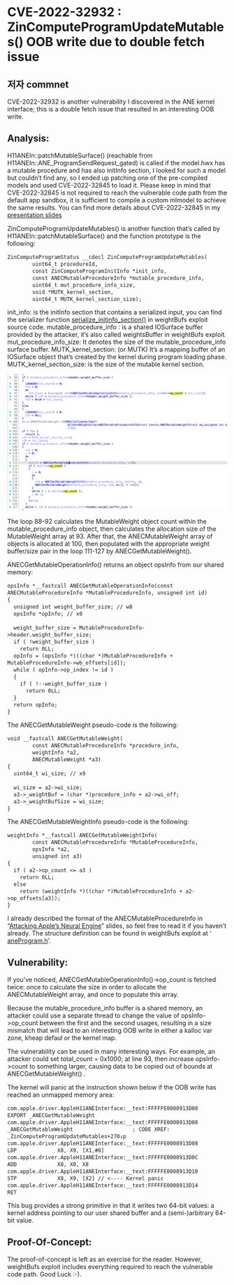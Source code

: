 # CVE-2022-32932 : ZinComputeProgramUpdateMutables() OOB write due to double fetch issue

## 저자 commnet
CVE-2022-32932 is another vulnerability I discovered in the ANE kernel interface; this is a double fetch issue that resulted in an interesting OOB write.

## Analysis:

H11ANEIn::patchMutableSurface() (reachable from H11ANEIn::ANE_ProgramSendRequest_gated) is called if the model.hwx has a mutable procedure and has also initInfo section, I looked for such a model but couldn’t find any, so I ended up patching one of the pre-compiled models and used CVE-2022-32845 to load it. Please keep in mind that CVE-2022-32845 is not required to reach the vulnerable code path from the default app sandbox, it is sufficient to compile a custom mlmodel to achieve the same results. You can find more details about CVE-2022-32845 in my [presentation slides](https://github.com/ox1111/weightBufs/blob/main/attacking_ane_poc2022.pdf)

ZinComputeProgramUpdateMutables() is another function that’s called by H11ANEIn::patchMutableSurface() and the function prototype is the following:
```
ZinComputeProgramStatus __cdecl ZinComputeProgramUpdateMutables(
        uint64_t procedureId,
        const ZinComputeProgramInitInfo *init_info,
        const ANECMutableProcedureInfo *mutable_procedure_info,
        uint64_t mut_procedure_info_size,
        void *MUTK_kernel_section,
        uint64_t MUTK_kernel_section_size);
```
init_info: is the initInfo section that contains a serialized input, you can find the serializer function  [serialize_initinfo_section()](https://github.com/ox1111/weightBufs/blob/main/exploit/exploit.m) in weightBufs exploit source code.
mutable_procedure_info : is a shared IOSurface buffer provided by the attacker, it’s also called weightsBuffer in weightBufs exploit.
mut_procedure_info_size: It denotes the size of the mutable_procedure_info surface buffer.
MUTK_kernel_section: (or MUTK) It’s a mapping buffer of an IOSurface object that’s created by the kernel during program loading phase.
MUTK_kernel_section_size: is the size of the mutable kernel section.

![1](1.png)

The loop 88-92 calculates the MutableWeight object count within the mutable_procedure_info object, then calculates the allocation size of the MutableWeight array at 93. After that, the ANECMutableWeight array of objects is allocated at 100, then populated with the appropriate weight buffer/size pair in the loop 111-127 by ANECGetMutableWeight().

ANECGetMutableOperationInfo() returns an object opsInfo from our shared memory:

```
opsInfo *__fastcall ANECGetMutableOperationInfo(const ANECMutableProcedureInfo *MutableProcedureInfo, unsigned int id)
{
  unsigned int weight_buffer_size; // w8
  opsInfo *opInfo; // x0

  weight_buffer_size = MutableProcedureInfo->header.weight_buffer_size;
  if ( !weight_buffer_size )
    return 0LL;
  opInfo = (opsInfo *)((char *)MutableProcedureInfo + MutableProcedureInfo->wb_offsets[id]);
  while ( opInfo->op_index != id )
  {
    if ( !--weight_buffer_size )
      return 0LL;
  }
  return opInfo;
}

```

The ANECGetMutableWeight pseudo-code is the following:

```
void __fastcall ANECGetMutableWeight(
        const ANECMutableProcedureInfo *procedure_info,
        weightInfo *a2,
        ANECMutableWeight *a3)
{
  uint64_t wi_size; // x9

  wi_size = a2->wi_size;
  a3->_weightBuf = (char *)procedure_info + a2->wi_off;
  a3->_weightBufSize = wi_size;
}
```
The ANECGetMutableWeightInfo pseudo-code is the following:
```
weightInfo *__fastcall ANECGetMutableWeightInfo(
        const ANECMutableProcedureInfo *MutableProcedureInfo,
        opsInfo *a2,
        unsigned int a3)
{
  if ( a2->op_count <= a3 )
    return 0LL;
  else
    return (weightInfo *)((char *)MutableProcedureInfo + a2->op_offsets[a3]);
}
```

I already described the format of the ANECMutableProcedureInfo in “[Attacking Apple’s Neural Engine](https://github.com/ox1111/weightBufs/blob/main/attacking_ane_poc2022.pdf)” slides, so feel free to read it if you haven’t already. The structure definition can be found in weightBufs exploit at ‘
[aneProgram.h](https://github.com/ox1111/weightBufs/blob/main/exploit/aneProgram.h)’.


## Vulnerability:


If you’ve noticed, ANECGetMutableOperationInfo()->op_count is fetched twice: once to calculate the size in order to allocate the ANECMutableWeight array, and once to populate this array.

Because the mutable_procedure_info buffer is a shared memory, an attacker could use a separate thread to change the value of opsInfo->op_count between the first and the second usages, resulting in a size mismatch that will lead to an interesting OOB write in either a kalloc var zone, kheap defaul or the kernel map.

The vulnerability can be used in many interesting ways. For example, an attacker could set total_count = 0x1000; at line 93, then increase opsInfo->count to something larger, causing data to be copied out of bounds at ANECGetMutableWeight() .

The kernel will panic at the instruction shown below if the OOB write has reached an unmapped memory area:


```
com.apple.driver.AppleH11ANEInterface:__text:FFFFFE0008913D08                 EXPORT _ANECGetMutableWeight
com.apple.driver.AppleH11ANEInterface:__text:FFFFFE0008913D08 _ANECGetMutableWeight                   ; CODE XREF: _ZinComputeProgramUpdateMutables+270↓p
com.apple.driver.AppleH11ANEInterface:__text:FFFFFE0008913D08                 LDP             X8, X9, [X1,#8]
com.apple.driver.AppleH11ANEInterface:__text:FFFFFE0008913D0C                 ADD             X8, X0, X8
com.apple.driver.AppleH11ANEInterface:__text:FFFFFE0008913D10                 STP             X8, X9, [X2] // <---- Kernel panic 
com.apple.driver.AppleH11ANEInterface:__text:FFFFFE0008913D14                 RET
```
This bug provides a strong primitive in that it writes two 64-bit values: a kernel address pointing to our user shared buffer and a (semi-)arbitrary 64-bit value.

## Proof-Of-Concept:

The proof-of-concept is left as an exercise for the reader. However, weightBufs exploit includes everything required to reach the vulnerable code path. Good Luck :-).





